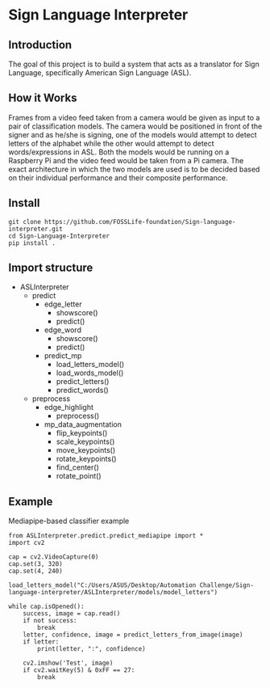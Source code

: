 # Sign Language Interpreter

## Introduction
The goal of this project is to build a system that acts as a translator for Sign Language, specifically American Sign Language (ASL). 

## How it Works
Frames from a video feed taken from a camera would be given as input to a pair of classification models. The camera would be positioned in front of the signer and as he/she is signing, one of the models would attempt to detect letters of the alphabet while the other would attempt to detect words/expressions in ASL. Both the models would be running on a Raspberry Pi and the video feed would be taken from a Pi camera. The exact architecture in which the two models are used is to be decided based on their individual performance and their composite performance.

## Install
```console 
git clone https://github.com/FOSSLife-foundation/Sign-language-interpreter.git
cd Sign-Language-Interpreter
pip install .
```

## Import structure
- ASLInterpreter
  - predict
    - edge_letter
      - showscore()
      - predict()
    - edge_word
      - showscore()
      - predict()
    - predict_mp
      - load_letters_model()
      - load_words_model()
      - predict_letters()
      - predict_words()
  - preprocess
    - edge_highlight
      - preprocess()
    - mp_data_augmentation
      - flip_keypoints()
      - scale_keypoints()
      - move_keypoints()
      - rotate_keypoints()
      - find_center()
      - rotate_point()

## Example
Mediapipe-based classifier example
```console
from ASLInterpreter.predict.predict_mediapipe import *
import cv2

cap = cv2.VideoCapture(0)
cap.set(3, 320)
cap.set(4, 240)

load_letters_model("C:/Users/ASUS/Desktop/Automation Challenge/Sign-language-interpreter/ASLInterpreter/models/model_letters")

while cap.isOpened():
    success, image = cap.read()
    if not success:
        break
    letter, confidence, image = predict_letters_from_image(image)
    if letter:
        print(letter, ":", confidence)
    
    cv2.imshow('Test', image)
    if cv2.waitKey(5) & 0xFF == 27:
        break
```
